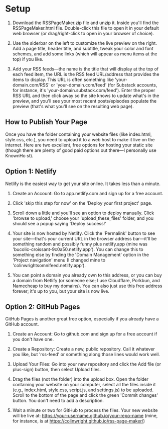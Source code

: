 # Setup

1. Download the RSSPageMaker.zip file and unzip it. Inside you'll find the RSSPageMaker.html file. Double-click this file to open it in your default web browser (or drag/right-click to open in your browser of choice).

2. Use the siderbar on the left to customize the live preview on the right. Add a page title, header title, and subtitle, tweak your color and font schemes, and add some links (which will appear as menu items at the top) if you like.

3. Add your RSS feeds—the name is the title that will display at the top of each feed item, the URL is the RSS feed URL/address that provides the items to display. This URL is often something like 'your-domain.com/RSS' or 'your-domain.com/feed' (for Substack accounts, for instance, it's 'your-domain.substack.com/feed'). Enter the proper RSS URL and then click away so the site knows to update what's in the preview, and you'll see your most recent posts/episodes populate the preview (that's what you'll see on the resulting web page).

## How to Publish Your Page

Once you have the folder containing your website files (like index.html, style.css, etc.), you need to upload it to a web host to make it live on the internet. Here are two excellent, free options for hosting your static site (though there are plenty of good paid options out there—I personally use KnownHo
st).

## Option 1: Netlify

Netlify is the easiest way to get your site online. It takes less than a minute.

1. Create an Account: Go to app.netlify.com and sign up for a free account.

2. Click 'skip this step for now' on the 'Deploy your first project' page.

3. Scroll down a little and you'll see an option to deploy manually. Click 'browse to upload,' choose your 'upload_these_files' folder, and you should see a popup saying 'Deploy success!'

4. Your site is now hosted by Netlify. Click the 'Permalink' button to see your site—that's your current URL in the browser address bar—it'll be something random and possibly funny plus netlify.app (mine was 'bucolic-croissant-9c0a50.netlify.app'). You can change this to something else by finding the 'Domain Management' option in the 'Project navigation' menu (I changed mine to 'colinwrightsomnifeed.netlify.app').

5. You can point a domain you already own to this address, or you can buy a domain from Netlify (or someone else; I use Cloudflare, Porkbun, and Namecheap to buy my domains). You can also just use this free address forever; it's up to you, but your site is now live.

## Option 2: GitHub Pages

GitHub Pages is another great free option, especially if you already have a GitHub account.

1. Create an Account: Go to github.com and sign up for a free account if you don't have one.

2. Create a Repository: Create a new, public repository. Call it whatever you like, but 'rss-feed' or something along those lines would work well.

3. Upload Your Files: Go into your new repository and click the Add file (or plus-sign) button, then select Upload files.

4. Drag the files (not the folder) into the upload box. Open the folder containing your website on your computer, select all the files inside it (e.g., index.html, style.css, script.js, and settings.js) to be uploaded. Scroll to the bottom of the page and click the green 'Commit changes' button. You don't need to add a description.

5. Wait a minute or two for GitHub to process the files. Your new website will be live at: https://your-username.github.io/your-repo-name (mine, for instance, is at https://colinwright.github.io/rss-page-maker/)
